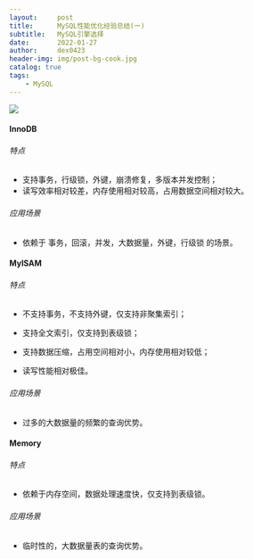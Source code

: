 ```yaml
---
layout:     post
title:      MySQL性能优化经验总结(一)
subtitle:   MySQL引擎选择
date:       2022-01-27
author:     dex0423
header-img: img/post-bg-cook.jpg
catalog: true
tags:
    - MySQL
---
```


![]({{site.baseurl}}/img/logo.png)

#### InnoDB

###### 特点

* 支持事务，行级锁，外键，崩溃修复，多版本并发控制；
* 读写效率相对较差，内存使用相对较高，占用数据空间相对较大。

###### 应用场景

* 依赖于 事务，回滚，并发，大数据量，外键，行级锁 的场景。

#### MyISAM

###### 特点

* 不支持事务，不支持外键，仅支持非聚集索引；

* 支持全文索引，仅支持到表级锁；

* 支持数据压缩，占用空间相对小，内存使用相对较低；

* 读写性能相对极佳。

###### 应用场景

* 过多的大数据量的频繁的查询优势。

#### Memory

###### 特点

* 依赖于内存空间，数据处理速度快，仅支持到表级锁。

###### 应用场景

* 临时性的，大数据量表的查询优势。
